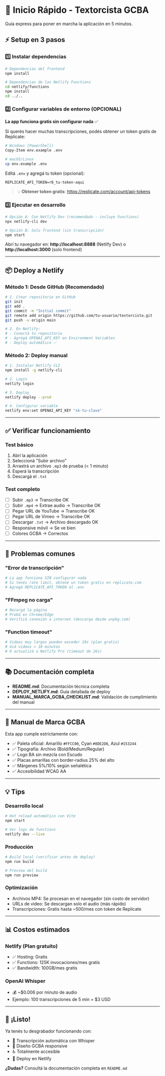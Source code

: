 # 🚀 Inicio Rápido - Textorcista GCBA

Guía express para poner en marcha la aplicación en 5 minutos.

## ⚡ Setup en 3 pasos

### 1️⃣ Instalar dependencias

```bash
# Dependencias del frontend
npm install

# Dependencias de las Netlify Functions
cd netlify/functions
npm install
cd ../..
```

### 2️⃣ Configurar variables de entorno (OPCIONAL)

**La app funciona gratis sin configurar nada** ✅

Si querés hacer muchas transcripciones, podés obtener un token gratis de Replicate:

```bash
# Windows (PowerShell)
Copy-Item env.example .env

# macOS/Linux
cp env.example .env
```

Editá `.env` y agregá tu token (opcional):

```env
REPLICATE_API_TOKEN=r8_tu-token-aqui
```

> 💡 **Obtener token gratis**: https://replicate.com/account/api-tokens

### 3️⃣ Ejecutar en desarrollo

```bash
# Opción A: Con Netlify Dev (recomendado - incluye functions)
npx netlify-cli dev

# Opción B: Solo frontend (sin transcripción)
npm start
```

Abrí tu navegador en: **http://localhost:8888** (Netlify Dev) o **http://localhost:3000** (solo frontend)

---

## 📦 Deploy a Netlify

### Método 1: Desde GitHub (Recomendado)

```bash
# 1. Crear repositorio en GitHub
git init
git add .
git commit -m "Initial commit"
git remote add origin https://github.com/tu-usuario/textorcista.git
git push -u origin main

# 2. En Netlify:
# - Conectá tu repositorio
# - Agregá OPENAI_API_KEY en Environment Variables
# - Deploy automático ✅
```

### Método 2: Deploy manual

```bash
# 1. Instalar Netlify CLI
npm install -g netlify-cli

# 2. Login
netlify login

# 3. Deploy
netlify deploy --prod

# 4. Configurar variable
netlify env:set OPENAI_API_KEY "sk-tu-clave"
```

---

## ✅ Verificar funcionamiento

### Test básico
1. Abrí la aplicación
2. Seleccioná "Subir archivo"
3. Arrastrá un archivo `.mp3` de prueba (< 1 minuto)
4. Esperá la transcripción
5. Descargá el `.txt`

### Test completo
- [ ] Subir `.mp3` → Transcribe OK
- [ ] Subir `.mp4` → Extrae audio → Transcribe OK
- [ ] Pegar URL de YouTube → Transcribe OK
- [ ] Pegar URL de Vimeo → Transcribe OK
- [ ] Descargar `.txt` → Archivo descargado OK
- [ ] Responsive móvil → Se ve bien
- [ ] Colores GCBA → Correctos

---

## 🐛 Problemas comunes

### "Error de transcripción"
```bash
# La app funciona SIN configurar nada
# Si tenés rate limit, obtené un token gratis en replicate.com
# Agregá REPLICATE_API_TOKEN al .env
```

### "FFmpeg no carga"
```bash
# Recargá la página
# Probá en Chrome/Edge
# Verificá conexión a internet (descarga desde unpkg.com)
```

### "Function timeout"
```bash
# Videos muy largos pueden exceder 10s (plan gratis)
# Usá videos < 10 minutos
# O actualizá a Netlify Pro (timeout de 26s)
```

---

## 📚 Documentación completa

- **README.md**: Documentación técnica completa
- **DEPLOY_NETLIFY.md**: Guía detallada de deploy
- **MANUAL_MARCA_GCBA_CHECKLIST.md**: Validación de cumplimiento del manual

---

## 🎨 Manual de Marca GCBA

Esta app cumple estrictamente con:
- ✅ Paleta oficial: Amarillo `#FFCC00`, Cyan `#8DE2D6`, Azul `#153244`
- ✅ Tipografía: Archivo (Bold/Medium/Regular)
- ✅ Logo BA sin mezcla con Escudo
- ✅ Placas amarillas con border-radius 25% del alto
- ✅ Márgenes 5%/10% según señalética
- ✅ Accesibilidad WCAG AA

---

## 💡 Tips

### Desarrollo local
```bash
# Hot reload automático con Vite
npm start

# Ver logs de functions
netlify dev --live
```

### Producción
```bash
# Build local (verificar antes de deploy)
npm run build

# Preview del build
npm run preview
```

### Optimización
- Archivos MP4: Se procesan en el navegador (sin costo de servidor)
- URLs de video: Se descargan solo el audio (más rápido)
- Transcripciones: Gratis hasta ~500/mes con token de Replicate

---

## 📊 Costos estimados

### Netlify (Plan gratuito)
- ✅ Hosting: Gratis
- ✅ Functions: 125K invocaciones/mes gratis
- ✅ Bandwidth: 100GB/mes gratis

### OpenAI Whisper
- 💰 ~$0.006 por minuto de audio
- Ejemplo: 100 transcripciones de 5 min = $3 USD

---

## 🎉 ¡Listo!

Ya tenés tu desgrabador funcionando con:
- 🎤 Transcripción automática con Whisper
- 📱 Diseño GCBA responsive
- ♿ Totalmente accesible
- 🚀 Deploy en Netlify

**¿Dudas?** Consultá la documentación completa en `README.md`

